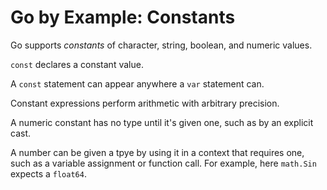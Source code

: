# Go by Example: Constants

Go supports _constants_ of character, string, boolean, and numeric values.

`const` declares a constant value.

A `const` statement can appear anywhere a `var` statement can.

Constant expressions perform arithmetic with arbitrary precision.

A numeric constant has no type until it's given one, such as by an explicit cast.

A number can be given a tpye by using it in a context that requires one, such as a variable
assignment or function call. For example, here `math.Sin` expects a `float64`.
